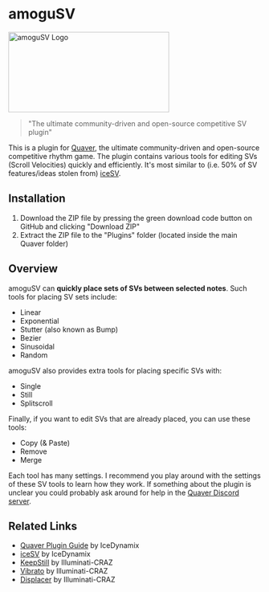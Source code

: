 # amoguSV
<img src="https://user-images.githubusercontent.com/53842237/126182216-381a7104-7814-4661-8f80-fcb3a5034398.png" alt="amoguSV Logo" width=320px height=160px>

> "The ultimate community-driven and open-source competitive SV plugin"

This is a plugin for [Quaver](https://github.com/Quaver), the ultimate community-driven and open-source competitive
rhythm game. The plugin contains various tools for editing SVs (Scroll Velocities) quickly and efficiently.
It's most similar to (i.e. 50% of SV features/ideas stolen from) [iceSV](https://github.com/IceDynamix/iceSV).

## Installation
1. Download the ZIP file by pressing the green download code button on GitHub and clicking "Download ZIP"
2. Extract the ZIP file to the "Plugins" folder (located inside the main Quaver folder)

## Overview
amoguSV can **quickly place sets of SVs between selected notes**. Such tools for placing SV sets include:
* Linear
* Exponential
* Stutter (also known as Bump)
* Bezier
* Sinusoidal
* Random

amoguSV also provides extra tools for placing specific SVs with:
* Single
* Still
* Splitscroll

Finally, if you want to edit SVs that are already placed, you can use these tools:
* Copy (& Paste)
* Remove
* Merge

Each tool has many settings. I recommend you play around with the settings of these SV tools to learn how they work.
If something about the plugin is unclear you could probably ask around for help in the [Quaver Discord server](https://discord.gg/quaver).

## Related Links
* [Quaver Plugin Guide](https://github.com/IceDynamix/QuaverPluginGuide/blob/master/quaver_plugin_guide.md) by IceDynamix
* [iceSV](https://github.com/IceDynamix/iceSV) by IceDynamix
* [KeepStill](https://github.com/Illuminati-CRAZ/KeepStill) by Illuminati-CRAZ
* [Vibrato](https://github.com/Illuminati-CRAZ/Vibrato) by Illuminati-CRAZ
* [Displacer](https://github.com/Illuminati-CRAZ/Displacer) by Illuminati-CRAZ
